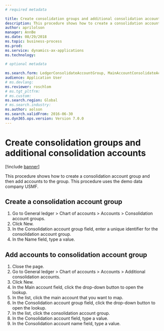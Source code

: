 ```yaml
--- 
# required metadata 
 
title: Create consolidation groups and additional consolidation accounts
description: This procedure shows how to create a consolidation account group and then add accounts to the group. 
author: aprilolson
manager: AnnBe 
ms.date: 08/29/2018
ms.topic: business-process 
ms.prod:  
ms.service: dynamics-ax-applications 
ms.technology:  
 
# optional metadata 
 
ms.search.form: LedgerConsolidateAccountGroup, MainAccountConsolidateAccount   
audience: Application User 
# ms.devlang:  
ms.reviewer: roschlom
# ms.tgt_pltfrm:  
# ms.custom:  
ms.search.region: Global
# ms.search.industry: 
ms.author: aolson
ms.search.validFrom: 2016-06-30 
ms.dyn365.ops.version: Version 7.0.0 
---
```

# Create consolidation groups and additional consolidation accounts

[!include [banner](../../includes/banner.md)]

This procedure shows how to create a consolidation account group and then add accounts to the group. This procedure uses the demo data company USMF.


## Create a consolidation account group
1. Go to General ledger > Chart of accounts > Accounts > Consolidation account groups.
2. Click New.
3. In the Consolidation account group field, enter a unique identifier for the consolidation account group.
4. In the Name field, type a value.

## Add accounts to consolidation account group
1. Close the page.
2. Go to General ledger > Chart of accounts > Accounts > Additional consolidation accounts.
3. Click New.
4. In the Main account field, click the drop-down button to open the lookup.
5. In the list, click the main account that you want to map.
6. In the Consolidation account group field, click the drop-down button to open the lookup.
7. In the list, click the consolidation account group.
8. In the Consolidation account field, type a value.
9. In the Consolidation account name field, type a value.

